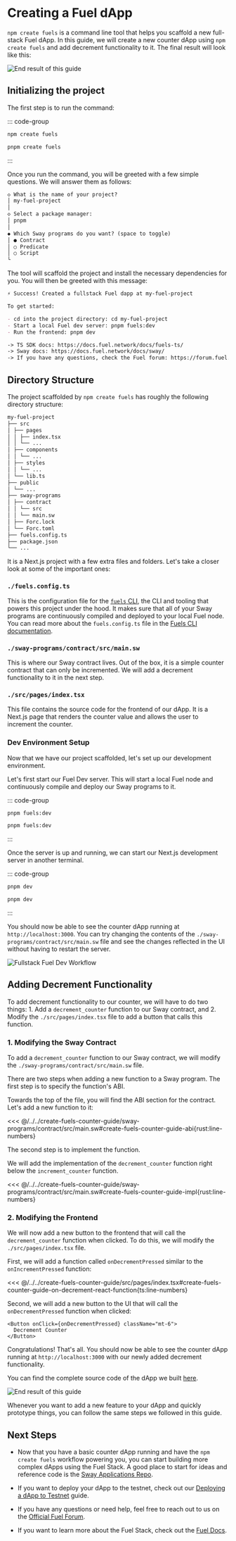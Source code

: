 # Creating a Fuel dApp

`npm create fuels` is a command line tool that helps you scaffold a new full-stack Fuel dApp. In this guide, we will create a new counter dApp using `npm create fuels` and add decrement functionality to it. The final result will look like this:

![End result of this guide](../../public/creating-a-fuel-dapp-create-fuels-end-result.png)

## Initializing the project

The first step is to run the command:

::: code-group

```sh [npm]
npm create fuels
```

```sh [pnpm]
pnpm create fuels
```

:::

Once you run the command, you will be greeted with a few simple questions. We will answer them as follows:

```md
◇ What is the name of your project?
│ my-fuel-project
│
◇ Select a package manager:
│ pnpm
│
◆ Which Sway programs do you want? (space to toggle)
│ ● Contract
│ ○ Predicate
│ ○ Script
└
```

The tool will scaffold the project and install the necessary dependencies for you. You will then be greeted with this message:

```md
⚡️ Success! Created a fullstack Fuel dapp at my-fuel-project

To get started:

- cd into the project directory: cd my-fuel-project
- Start a local Fuel dev server: pnpm fuels:dev
- Run the frontend: pnpm dev

-> TS SDK docs: https://docs.fuel.network/docs/fuels-ts/
-> Sway docs: https://docs.fuel.network/docs/sway/
-> If you have any questions, check the Fuel forum: https://forum.fuel.network/
```

## Directory Structure

The project scaffolded by `npm create fuels` has roughly the following directory structure:

```md
my-fuel-project
├── src
│ ├── pages
│ │ ├── index.tsx
│ │ └── ...
│ ├── components
│ │ └── ...
│ ├── styles
│ │ └── ...
│ └── lib.ts
├── public
│ └── ...
├── sway-programs
│ ├── contract
│ │ └── src
│ │ └── main.sw
│ ├── Forc.lock
│ └── Forc.toml
├── fuels.config.ts
├── package.json
└── ...
```

It is a Next.js project with a few extra files and folders. Let's take a closer look at some of the important ones:

### `./fuels.config.ts`

This is the configuration file for the [`fuels` CLI](../fuels/index.md), the CLI and tooling that powers this project under the hood. It makes sure that all of your Sway programs are continuously compiled and deployed to your local Fuel node. You can read more about the `fuels.config.ts` file in the [Fuels CLI documentation](../fuels/config-file.md).

### `./sway-programs/contract/src/main.sw`

This is where our Sway contract lives. Out of the box, it is a simple counter contract that can only be incremented. We will add a decrement functionality to it in the next step.

### `./src/pages/index.tsx`

This file contains the source code for the frontend of our dApp. It is a Next.js page that renders the counter value and allows the user to increment the counter.

### Dev Environment Setup

Now that we have our project scaffolded, let's set up our development environment.

Let's first start our Fuel Dev server. This will start a local Fuel node and continuously compile and deploy our Sway programs to it.

::: code-group

```sh [npm]
pnpm fuels:dev
```

```sh [pnpm]
pnpm fuels:dev
```

:::

Once the server is up and running, we can start our Next.js development server in another terminal.

::: code-group

```sh [npm]
pnpm dev
```

```sh [pnpm]
pnpm dev
```

:::

You should now be able to see the counter dApp running at `http://localhost:3000`. You can try changing the contents of the `./sway-programs/contract/src/main.sw` file and see the changes reflected in the UI without having to restart the server.

![Fullstack Fuel Dev Workflow](../../public/creating-a-fuel-dapp-create-fuels-split-view.png)

## Adding Decrement Functionality

To add decrement functionality to our counter, we will have to do two things: 1. Add a `decrement_counter` function to our Sway contract, and 2. Modify the `./src/pages/index.tsx` file to add a button that calls this function.

### 1. Modifying the Sway Contract

To add a `decrement_counter` function to our Sway contract, we will modify the `./sway-programs/contract/src/main.sw` file.

There are two steps when adding a new function to a Sway program. The first step is to specify the function's ABI.

Towards the top of the file, you will find the ABI section for the contract. Let's add a new function to it:

<<< @/../../create-fuels-counter-guide/sway-programs/contract/src/main.sw#create-fuels-counter-guide-abi{rust:line-numbers}

The second step is to implement the function.

We will add the implementation of the `decrement_counter` function right below the `increment_counter` function.

<<< @/../../create-fuels-counter-guide/sway-programs/contract/src/main.sw#create-fuels-counter-guide-impl{rust:line-numbers}

### 2. Modifying the Frontend

We will now add a new button to the frontend that will call the `decrement_counter` function when clicked. To do this, we will modify the `./src/pages/index.tsx` file.

First, we will add a function called `onDecrementPressed` similar to the `onIncrementPressed` function:

<<< @/../../create-fuels-counter-guide/src/pages/index.tsx#create-fuels-counter-guide-on-decrement-react-function{ts:line-numbers}

Second, we will add a new button to the UI that will call the `onDecrementPressed` function when clicked:

<!-- TODO: our docs engine currently does not detect comments in JSX -->

```tsx
<Button onClick={onDecrementPressed} className="mt-6">
  Decrement Counter
</Button>
```

Congratulations! That's all. You should now be able to see the counter dApp running at `http://localhost:3000` with our newly added decrement functionality.

You can find the complete source code of the dApp we built [here](https://github.com/FuelLabs/fuels-ts/tree/master/apps/create-fuels-counter-guide).

![End result of this guide](../../public/creating-a-fuel-dapp-create-fuels-end-result.png)

Whenever you want to add a new feature to your dApp and quickly prototype things, you can follow the same steps we followed in this guide.

## Next Steps

- Now that you have a basic counter dApp running and have the `npm create fuels` workflow powering you, you can start building more complex dApps using the Fuel Stack. A good place to start for ideas and reference code is the [Sway Applications Repo](https://github.com/FuelLabs/sway-applications).

- If you want to deploy your dApp to the testnet, check out our [Deploying a dApp to Testnet](../npm-create-fuels/deploying-a-dapp-to-testnet.md) guide.

- If you have any questions or need help, feel free to reach out to us on the [Official Fuel Forum](https://forum.fuel.network/).

- If you want to learn more about the Fuel Stack, check out the [Fuel Docs](https://docs.fuel.network/).
